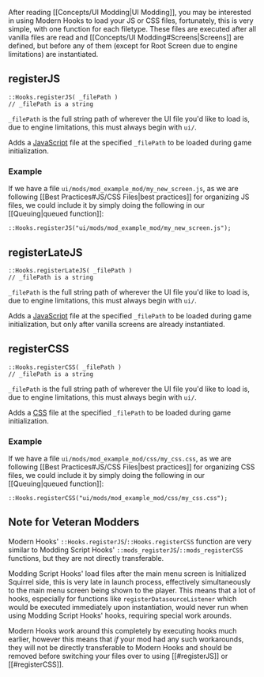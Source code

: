 After reading [[Concepts/UI Modding|UI Modding]], you may be interested in using Modern Hooks to load your JS or CSS files, fortunately, this is very simple, with one function for each filetype. These files are executed after all vanilla files are read and [[Concepts/UI Modding#Screens|Screens]] are defined, but before any of them (except for Root Screen due to engine limitations) are instantiated.

## registerJS
```squirrel
::Hooks.registerJS( _filePath )
// _filePath is a string
```
`_filePath` is the full string path of wherever the UI file you'd like to load is, due to engine limitations, this must always begin with `ui/`.

Adds a [JavaScript](https://developer.mozilla.org/en-US/docs/Learn/JavaScript) file at the specified `_filePath` to be loaded during game initialization.

### Example
If we have a file `ui/mods/mod_example_mod/my_new_screen.js`, as we are following [[Best Practices#JS/CSS Files|best practices]] for organizing JS files, we could include it by simply doing the following in our [[Queuing|queued function]]:
```squirrel
::Hooks.registerJS("ui/mods/mod_example_mod/my_new_screen.js");
```

## registerLateJS
```squirrel
::Hooks.registerLateJS( _filePath )
// _filePath is a string
```
`_filePath` is the full string path of wherever the UI file you'd like to load is, due to engine limitations, this must always begin with `ui/`.

Adds a [JavaScript](https://developer.mozilla.org/en-US/docs/Learn/JavaScript) file at the specified `_filePath` to be loaded during game initialization, but only after vanilla screens are already instantiated.
## registerCSS
```squirrel
::Hooks.registerCSS( _filePath )
// _filePath is a string
```
`_filePath` is the full string path of wherever the UI file you'd like to load is, due to engine limitations, this must always begin with `ui/`.

Adds a [CSS](https://developer.mozilla.org/en-US/docs/Learn/CSS) file at the specified `_filePath` to be loaded during game initialization.
### Example
If we have a file `ui/mods/mod_example_mod/css/my_css.css`, as we are following [[Best Practices#JS/CSS Files|best practices]] for organizing CSS files, we could include it by simply doing the following in our [[Queuing|queued function]]:
```squirrel
::Hooks.registerCSS("ui/mods/mod_example_mod/css/my_css.css");
```


## Note for Veteran Modders
Modern Hooks' `::Hooks.registerJS`/`::Hooks.registerCSS` function are very similar to Modding Script Hooks' `::mods_registerJS`/`::mods_registerCSS` functions, but they are not directly transferable.

Modding Script Hooks' load files after the main menu screen is Initialized Squirrel side, this is very late in launch process, effectively simultaneously to the main menu screen being shown to the player. This means that a lot of hooks, especially for functions like `registerDatasourceListener` which would be executed immediately upon instantiation, would never run when using Modding Script Hooks' hooks, requiring special work arounds.

Modern Hooks work around this completely by executing hooks much earlier, however this means that *if* your mod had any such workarounds, they will not be directly transferable to Modern Hooks and should be removed before switching your files over to using [[#registerJS]] or [[#registerCSS]].